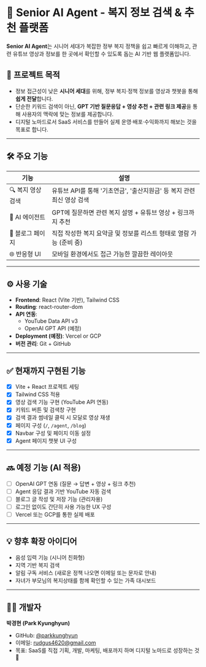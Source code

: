# 🧓 Senior AI Agent - 복지 정보 검색 & 추천 플랫폼

**Senior AI Agent**는 시니어 세대가 복잡한 정부 복지 정책을 쉽고 빠르게 이해하고, 관련 유튜브 영상과 정보를 한 곳에서 확인할 수 있도록 돕는 AI 기반 웹 플랫폼입니다.

## 🎯 프로젝트 목적

- 정보 접근성이 낮은 **시니어 세대**를 위해, 정부 복지·정책 정보를 영상과 챗봇을 통해 **쉽게 전달**합니다.
- 단순한 키워드 검색이 아닌, **GPT 기반 질문응답 + 영상 추천 + 관련 링크 제공**을 통해 사용자의 맥락에 맞는 정보를 제공합니다.
- 디지털 노마드로서 SaaS 서비스를 만들어 실제 운영·배포·수익화까지 해보는 것을 목표로 합니다.

---

## 🛠 주요 기능

| 기능 | 설명 |
|------|------|
| 🔍 복지 영상 검색 | 유튜브 API를 통해 '기초연금', '출산지원금' 등 복지 관련 최신 영상 검색 |
| 💬 AI 에이전트 | GPT에 질문하면 관련 복지 설명 + 유튜브 영상 + 링크까지 추천 |
| 📝 블로그 페이지 | 직접 작성한 복지 요약글 및 정보를 리스트 형태로 열람 가능 (준비 중) |
| 🌐 반응형 UI | 모바일 환경에서도 접근 가능한 깔끔한 레이아웃 |

---

## ⚙️ 사용 기술

- **Frontend**: React (Vite 기반), Tailwind CSS
- **Routing**: react-router-dom
- **API 연동**:
  - YouTube Data API v3
  - OpenAI GPT API (예정)
- **Deployment (예정)**: Vercel or GCP
- **버전 관리**: Git + GitHub

---

## ✅ 현재까지 구현된 기능

- [x] Vite + React 프로젝트 세팅
- [x] Tailwind CSS 적용
- [x] 영상 검색 기능 구현 (YouTube API 연동)
- [x] 키워드 버튼 및 검색창 구현
- [x] 검색 결과 썸네일 클릭 시 모달로 영상 재생
- [x] 페이지 구성 (`/`, `/agent`, `/blog`)
- [x] Navbar 구성 및 페이지 이동 설정
- [x] Agent 페이지 챗봇 UI 구성

---

## 🔜 예정 기능 (AI 적용)

- [ ] OpenAI GPT 연동 (질문 → 답변 + 영상 + 링크 추천)
- [ ] Agent 응답 결과 기반 YouTube 자동 검색
- [ ] 블로그 글 작성 및 저장 기능 (관리자용)
- [ ] 로그인 없이도 간단히 사용 가능한 UX 구성
- [ ] Vercel 또는 GCP를 통한 실제 배포

---

## 💡 향후 확장 아이디어

- 음성 입력 기능 (시니어 친화형)
- 지역 기반 복지 검색
- 알림 구독 서비스 (새로운 정책 나오면 이메일 또는 문자로 안내)
- 자녀가 부모님의 복지상태를 함께 확인할 수 있는 가족 대시보드

---

## 🙋‍♂️ 개발자

**박경현 (Park Kyunghyun)**  
- GitHub: [@parkkunghyun](https://github.com/parkkunghyun)  
- 이메일: rudgus4620@gmail.com  
- 목표: SaaS를 직접 기획, 개발, 마케팅, 배포까지 하며 디지털 노마드로 성장하는 것 🚀

